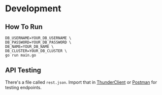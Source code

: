 # Development
## How To Run
```
DB_USERNAME=YOUR_DB_USERNAME \
DB_PASSWORD=YOUR_DB_PASSWORD \
DB_NAME=YOUR_DB_NAME \
DB_CLUSTER=YOUR_DB_CLUSTER \
go run main.go
```

## API Testing
There's a file called `rest.json`. Import that in [ThunderClient](https://marketplace.visualstudio.com/items?itemName=rangav.vscode-thunder-client) or [Postman](https://www.postman.com/) for testing endpoints.